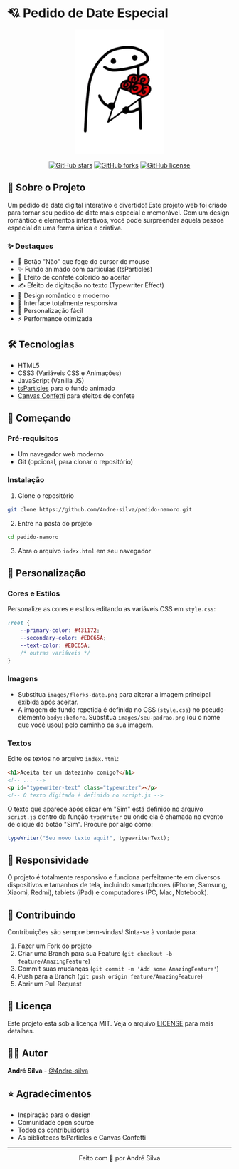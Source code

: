 # 💘 Pedido de Date Especial

<div align="center">
  <img src="images/flork-flores.PNG" alt="Flork" width="200"/>
  
  [![GitHub stars](https://img.shields.io/github/stars/4ndre-silva/pedido-namoro?style=social)](https://github.com/4ndre-silva/pedido-namoro/stargazers)
  [![GitHub forks](https://img.shields.io/github/forks/4ndre-silva/pedido-namoro?style=social)](https://github.com/4ndre-silva/pedido-namoro/network/members)
  [![GitHub license](https://img.shields.io/github/license/4ndre-silva/pedido-namoro)](https://github.com/4ndre-silva/pedido-namoro/blob/main/LICENSE)
</div>

## 🌟 Sobre o Projeto

Um pedido de date digital interativo e divertido! Este projeto web foi criado para tornar seu pedido de date mais especial e memorável. Com um design romântico e elementos interativos, você pode surpreender aquela pessoa especial de uma forma única e criativa.

### ✨ Destaques

- 🎯 Botão "Não" que foge do cursor do mouse
- ✨ Fundo animado com partículas (tsParticles)
- 🎉 Efeito de confete colorido ao aceitar
- ✍️ Efeito de digitação no texto (Typewriter Effect)
- 💝 Design romântico e moderno
- 📱 Interface totalmente responsiva
- 🎨 Personalização fácil
- ⚡ Performance otimizada

## 🛠️ Tecnologias

- HTML5
- CSS3 (Variáveis CSS e Animações)
- JavaScript (Vanilla JS)
- [tsParticles](https://particles.js.org/) para o fundo animado
- [Canvas Confetti](https://www.npmjs.com/package/canvas-confetti) para efeitos de confete

## 🚀 Começando

### Pré-requisitos

- Um navegador web moderno
- Git (opcional, para clonar o repositório)

### Instalação

1. Clone o repositório
```bash
git clone https://github.com/4ndre-silva/pedido-namoro.git
```

2. Entre na pasta do projeto
```bash
cd pedido-namoro
```

3. Abra o arquivo `index.html` em seu navegador

## 🎨 Personalização

### Cores e Estilos

Personalize as cores e estilos editando as variáveis CSS em `style.css`:

```css
:root {
    --primary-color: #431172;
    --secondary-color: #EDC65A;
    --text-color: #EDC65A;
    /* outras variáveis */
}
```

### Imagens

- Substitua `images/florks-date.png` para alterar a imagem principal exibida após aceitar.
- A imagem de fundo repetida é definida no CSS (`style.css`) no pseudo-elemento `body::before`. Substitua `images/seu-padrao.png` (ou o nome que você usou) pelo caminho da sua imagem.

### Textos

Edite os textos no arquivo `index.html`:

```html
<h1>Aceita ter um datezinho comigo?</h1>
<!-- ... -->
<p id="typewriter-text" class="typewriter"></p>
<!-- O texto digitado é definido no script.js -->
```

O texto que aparece após clicar em "Sim" está definido no arquivo `script.js` dentro da função `typeWriter` ou onde ela é chamada no evento de clique do botão "Sim". Procure por algo como:

```javascript
typeWriter("Seu novo texto aqui!", typewriterText);
```

## 📱 Responsividade

O projeto é totalmente responsivo e funciona perfeitamente em diversos dispositivos e tamanhos de tela, incluindo smartphones (iPhone, Samsung, Xiaomi, Redmi), tablets (iPad) e computadores (PC, Mac, Notebook).

## 🤝 Contribuindo

Contribuições são sempre bem-vindas! Sinta-se à vontade para:

1. Fazer um Fork do projeto
2. Criar uma Branch para sua Feature (`git checkout -b feature/AmazingFeature`)
3. Commit suas mudanças (`git commit -m 'Add some AmazingFeature'`)
4. Push para a Branch (`git push origin feature/AmazingFeature`)
5. Abrir um Pull Request

## 📝 Licença

Este projeto está sob a licença MIT. Veja o arquivo [LICENSE](LICENSE) para mais detalhes.

## 👨‍💻 Autor

**André Silva** - [@4ndre-silva](https://github.com/4ndre-silva)

## ⭐ Agradecimentos

- Inspiração para o design
- Comunidade open source
- Todos os contribuidores
- As bibliotecas tsParticles e Canvas Confetti

---

<div align="center">
  Feito com 💖 por André Silva
</div> 
